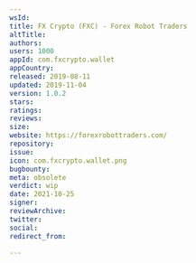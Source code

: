 ```yaml
---
wsId: 
title: FX Crypto (FXC) - Forex Robot Traders
altTitle: 
authors: 
users: 1000
appId: com.fxcrypto.wallet
appCountry: 
released: 2019-08-11
updated: 2019-11-04
version: 1.0.2
stars: 
ratings: 
reviews: 
size: 
website: https://forexrobottraders.com/
repository: 
issue: 
icon: com.fxcrypto.wallet.png
bugbounty: 
meta: obsolete
verdict: wip
date: 2021-10-25
signer: 
reviewArchive: 
twitter: 
social: 
redirect_from: 

---
```


